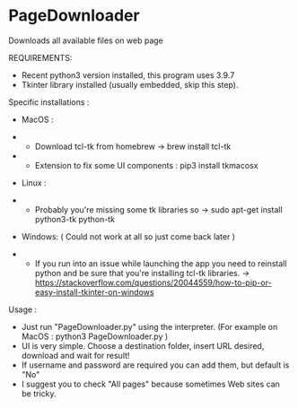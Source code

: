# PageDownloader
Downloads all available files on web page

REQUIREMENTS:
- Recent python3 version installed, this program uses 3.9.7
- Tkinter library installed (usually embedded, skip this step).

Specific installations :
- MacOS :
- - Download tcl-tk from homebrew -> brew install tcl-tk
- - Extension to fix some UI components : pip3 install tkmacosx

- Linux :
- - Probably you're missing some tk libraries so -> sudo apt-get install python3-tk python-tk

- Windows: ( Could not work at all so just come back later )
- - If you run into an issue while launching the app you need to reinstall python and be sure that you're installing tcl-tk libraries. -> https://stackoverflow.com/questions/20044559/how-to-pip-or-easy-install-tkinter-on-windows



Usage :
- Just run "PageDownloader.py" using the interpreter. (For example on MacOS : python3 PageDownloader.py )
- UI is very simple. Choose a destination folder, insert URL desired, download and wait for result!
- If username and password are required you can add them, but default is "No"
- I suggest you to check "All pages" because sometimes Web sites can be tricky.

